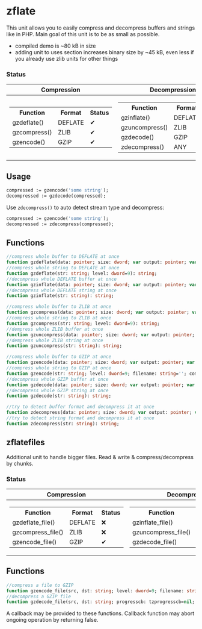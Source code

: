 # zflate

This unit allows you to easily compress and decompress buffers and strings like in PHP. Main goal of this unit is to be as small as possible.

- compiled demo is ~80 kB in size
- adding unit to uses section increases binary size by ~45 kB, even less if you already use zlib units for other things

### Status
|Compression|Decompression|
|--|--|
|<table><tr><th>Function</th><th>Format</th><th>Status</th></tr><tr><td>gzdeflate()</td><td>DEFLATE</td><td>✔</td></tr><tr><td>gzcompress()</td><td>ZLIB</td><td>✔</td></tr><tr><td>gzencode()</td><td>GZIP</td><td>✔</td></tr></table>|<table><tr><th>Function</th><th>Format</th><th>Status</th></tr><tr><td>gzinflate()</td><td>DEFLATE</td><td>✔</td></tr><tr><td>gzuncompress()</td><td>ZLIB</td><td>✔</td></tr><tr><td>gzdecode()</td><td>GZIP</td><td>✔</td></tr><tr><td>zdecompress()</td><td>ANY</td><td>✔</td></tr></table>|

## Usage
```pascal
compressed := gzencode('some string');
decompressed := gzdecode(compressed);
```

Use `zdecompress()` to auto detect stream type and decompress:

```pascal
compressed := gzencode('some string');
decompressed := zdecompress(compressed);
```
## Functions

```pascal
//compress whole buffer to DEFLATE at once
function gzdeflate(data: pointer; size: dword; var output: pointer; var outputsize: dword; level: dword=9): boolean;
//compress whole string to DEFLATE at once
function gzdeflate(str: string; level: dword=9): string;
//decompress whole DEFLATE buffer at once
function gzinflate(data: pointer; size: dword; var output: pointer; var outputsize: dword): boolean;
//decompress whole DEFLATE string at once
function gzinflate(str: string): string;

//compress whole buffer to ZLIB at once
function gzcompress(data: pointer; size: dword; var output: pointer; var outputsize: dword; level: dword=9): boolean;
//compress whole string to ZLIB at once
function gzcompress(str: string; level: dword=9): string;
//dempress whole ZLIB buffer at once
function gzuncompress(data: pointer; size: dword; var output: pointer; var outputsize: dword): boolean;
//dempress whole ZLIB string at once
function gzuncompress(str: string): string;

//compress whole buffer to GZIP at once
function gzencode(data: pointer; size: dword; var output: pointer; var outputsize: dword; level: dword=9; filename: string=''; comment: string=''): boolean;
//compress whole string to GZIP at once
function gzencode(str: string; level: dword=9; filename: string=''; comment: string=''): string;
//decompress whole GZIP buffer at once
function gzdecode(data: pointer; size: dword; var output: pointer; var outputsize: dword): boolean;
//decompress whole GZIP string at once
function gzdecode(str: string): string;

//try to detect buffer format and decompress it at once
function zdecompress(data: pointer; size: dword; var output: pointer; var outputsize: dword): boolean;
//try to detect string format and decompress it at once
function zdecompress(str: string): string;
```

## zflatefiles

Additional unit to handle bigger files. Read & write & compress/decompress by chunks.

### Status
|Compression|Decompression|
|--|--|
|<table><tr><th>Function</th><th>Format</th><th>Status</th></tr><tr><td>gzdeflate_file()</td><td>DEFLATE</td><td>❌</td></tr><tr><td>gzcompress_file()</td><td>ZLIB</td><td>❌</td></tr><tr><td>gzencode_file()</td><td>GZIP</td><td>✔</td></tr></table>|<table><tr><th>Function</th><th>Format</th><th>Status</th></tr><tr><td>gzinflate_file()</td><td>DEFLATE</td><td>❌</td></tr><tr><td>gzuncompress_file()</td><td>ZLIB</td><td>❌</td></tr><tr><td>gzdecode_file()</td><td>GZIP</td><td>✔</td></tr></table>|

## Functions

```pascal
//compress a file to GZIP
function gzencode_file(src, dst: string; level: dword=9; filename: string=''; comment: string=''; progresscb: tzprogresscb=nil; resolution: dword=100): boolean;
//decompress a GZIP file
function gzdecode_file(src, dst: string; progresscb: tzprogresscb=nil; resolution: dword=100): boolean;  
```

A callback may be provided to these functions. Callback function may abort ongoing operation by returning false.
